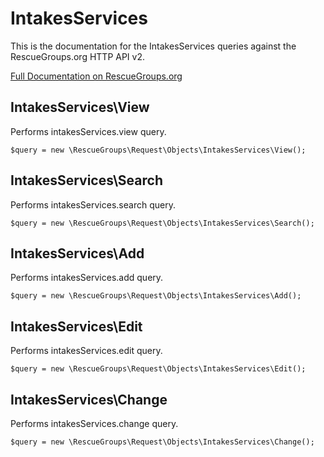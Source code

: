 # IntakesServices

This is the documentation for the IntakesServices queries against the RescueGroups.org HTTP API v2.

[Full Documentation on RescueGroups.org](https://userguide.rescuegroups.org/display/APIDG/Object+definitions#Objectdefinitions-)

## IntakesServices\View

Performs intakesServices.view query.

    $query = new \RescueGroups\Request\Objects\IntakesServices\View();


## IntakesServices\Search

Performs intakesServices.search query.

    $query = new \RescueGroups\Request\Objects\IntakesServices\Search();


## IntakesServices\Add

Performs intakesServices.add query.

    $query = new \RescueGroups\Request\Objects\IntakesServices\Add();


## IntakesServices\Edit

Performs intakesServices.edit query.

    $query = new \RescueGroups\Request\Objects\IntakesServices\Edit();


## IntakesServices\Change

Performs intakesServices.change query.

    $query = new \RescueGroups\Request\Objects\IntakesServices\Change();


